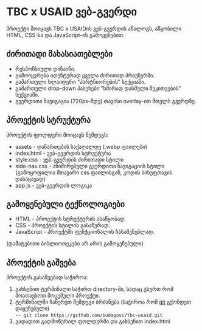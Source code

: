 # TBC x USAID ვებ-გვერდი
პროექტი მოიცავს TBC x USAIDის ვებ-გვერდის ანალოგს, აწყობილი HTML, CSS-სა და JavaScript-ის გამოყენებით.

## ძირითადი მახასიათებლები
- რესპონსიული დიზაინი.
- გამოიყურება იდენტურად ყველა ძირითად პრაუზერში.
- გამართული სლაიდერი "პარტნიორების" სექციაში.
- გამართული drop-down პასუხები "ხშირად დასმული შეკითვების" სექციაში.
- გვერდითი ნავიგაცია (720px-მდე) თავისი overlay-ით მთელს გვერდზე.

## პროექტის სტრუქტურა
პროექტის ფოლდერი მოიცავს შემდეგს:
- assets - დანართების საქაღალდე (.webp ფაილები)
- index.html - ვებ-გვერდის სტრუქტურა
- style.css - ვებ-გვერდის ძირითადი სტილი
- side-nav.css - ანიმირებული გვერდითი ნავიგაციის სტილი (გამოყოფილია მთავარი css ფაილისგან, კოდის სისუფთავის დასაცავად)
- app.js - ვებ-გვერდის ლოგიკა


## გამოყენებული ტექნოლოგიები
- HTML - პროექტის სტრუქტურის ასაწყობად.
- CSS - პროექტის სტილის გასაწერად.
- JavaScript - პროექტში ფუნქციონალის ჩასაშენებლად.

(დამატებითი ბიბლიოთეკები არ არის გამოყენებული)

## პროექტის გაშვება
პროექტის გასაშვებად საჭიროა:
1) გახსენით ტერმინალი საჭირო directory-ში, სადაც გსურთ რომ მოათავსოთ მოცემული პროექტი.
2) ტერმინალში ჩაწერეთ შემდეგი ბრძანება (საჭიროა რომ [git](https://git-scm.com/download/win) გქონდეთ დაყენებული)  
     `-- git clone https://github.com/budagovi/tbc-usaid.git`
3) გადადით გადმოწერილ ფოლდერში და გახსენით index.html
